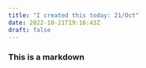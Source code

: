 ```yaml
---
title: "I created this today: 21/Oct"
date: 2022-10-21T19:16:43Z
draft: false
---
```


### This is a markdown
